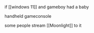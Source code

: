 if [[windows 11]] and gameboy had a baby

handheld gameconsole 

some people stream [[Moonlight]] to it